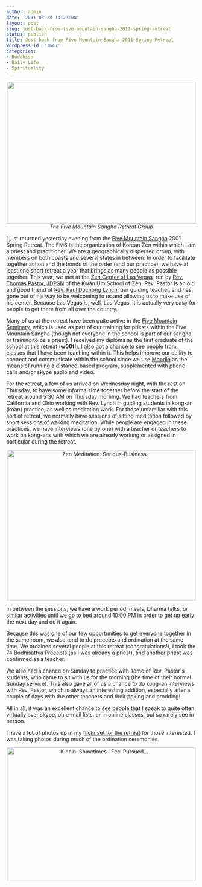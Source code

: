 ```yaml
---
author: admin
date: '2011-03-28 14:23:08'
layout: post
slug: just-back-from-five-mountain-sangha-2011-spring-retreat
status: publish
title: Just back from Five Mountain Sangha 2011 Spring Retreat
wordpress_id: '3647'
categories:
- Buddhism
- Daily Life
- Spirituality
---
```

<p style="text-align: center"><a href="http://www.flickr.com/photos/albill/5566700895/" title="Five Mountain Sangha by albill, on Flickr"><img src="https://farm6.static.flickr.com/5173/5566700895_253b4b9356.jpg" width="500" height="375" alt="" /></a><br><em>The Five Mountain Sangha Retreat Group</em></p>
I just returned yesterday evening from the <a href="http://www.fivemountain.org">Five Mountain Sangha</a> 2001 Spring Retreat. The FMS is the organization of Korean Zen within which I am a priest and practitioner. We are a geographically dispersed group, with members on both coasts and several states in between. In order to facilitate together action and the bonds of the order (and our practice), we have at least one short retreat a year that brings as many people as possible together. This year, we met at the <a href="http://www.lasvegaszencenter.com">Zen Center of Las Vegas</a>, run by <a href="http://www.lasvegaszencenter.com/Guiding_Teacher-Las_Vegas_Zen_Center-Great_Bright_Zen_Las_Vegas-Thom_Pastor.html">Rev. Thomas Pastor, JDPSN</a> of the Kwan Um School of Zen. Rev. Pastor is an old and good friend of <a href="http://www.fivemountain.org/teacher.php">Rev. Paul Dochong Lynch</a>, our guiding teacher, and has gone out of his way to be welcoming to us and allowing us to make use of his center. Because Las Vegas is, well, Las Vegas, it is actually very easy for people to get there from all over the country.

Many of us at the retreat have been quite active in the <a href="http://five-mountain.org/">Five Mountain Seminary</a>, which is used as part of our training for priests within the Five Mountain Sangha (though not everyone in the school is part of our sangha or training to be a priest). I received my diploma as the first graduate of the school at this retreat (<strong>w00t!</strong>). I also got a chance to see people from classes that I have been teaching within it. This helps improve our ability to connect and communicate within the school since we use <a href="http://moodle.org/">Moodle</a> as the means of running a distance-based program, supplemented with phone calls and/or skype audio and video.

For the retreat, a few of us arrived on Wednesday night, with the rest on Thursday, to have some informal time together before the start of the retreat around 5:30 AM on Thursday morning. We had teachers from California and Ohio working with Rev. Lynch in guiding students in kong-an (koan) practice, as well as meditation work. For those unfamiliar with this sort of retreat, we normally have sessions of sitting meditation followed by short sessions of walking meditation. While people are engaged in these practices, we have interviews (one by one) with a teacher or teachers to work on kong-ans with which we are already working or assigned in particular during the retreat.
<p style="text-align: center"><a href="http://www.flickr.com/photos/albill/5568724193/" title="Zen Meditation: Serious-Business by albill, on Flickr"><img src="https://farm6.static.flickr.com/5222/5568724193_b7db4f75d8.jpg" width="500" height="398" alt="Zen Meditation: Serious-Business" /></a></p>
In between the sessions, we have a work period, meals, Dharma talks, or similar activities until we go to bed around 10:00 PM in order to get up early the next day and do it again.

Because this was one of our few opportunities to get everyone together in the same room, we also tend to do precepts and ordination at the same time. We ordained several people at this retreat (congratulations!), I took the 74 Bodhisattva Precepts (as I was already a priest), and another priest was confirmed as a teacher.

We also had a chance on Sunday to practice with some of Rev. Pastor's students, who came to sit with us for the morning (the time of their normal Sunday service). This also gave all of us a chance to do kong-an interviews with Rev. Pastor, which is always an interesting addition, especially after a couple of days with the other teachers and their poking and prodding!

All in all, it was an excellent chance to see people that I speak to quite often virtually over skype, on e-mail lists, or in online classes, but so rarely see in person.

I have a <strong>lot</strong> of photos up in my <a href="http://www.flickr.com/photos/albill/sets/72157626242214913/">flickr set for the retreat</a> for those interested. I was taking photos during much of the ordination ceremonies.

<p style="text-align: center"><a href="http://www.flickr.com/photos/albill/5568735375/" title="Kinhin: Sometimes I Feel Pursued... by albill, on Flickr"><img src="https://farm6.static.flickr.com/5021/5568735375_8e457cb99c.jpg" width="500" height="352" alt="Kinhin: Sometimes I Feel Pursued..." /></a></p>
